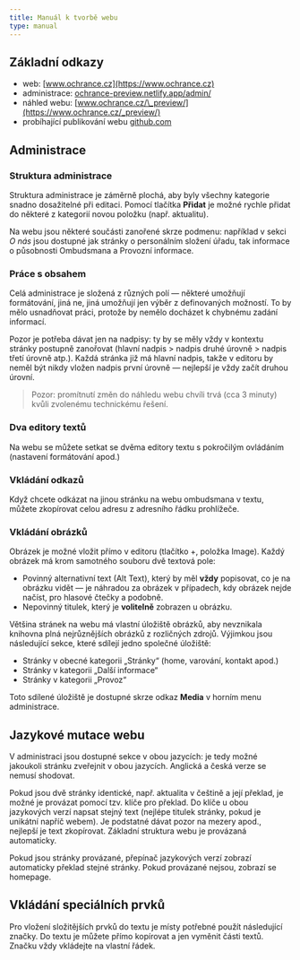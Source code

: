 ```yaml
---
title: Manuál k tvorbě webu
type: manual
---
```



## Základní odkazy

- web: [www.ochrance.cz](https://www.ochrance.cz)
- administrace: [ochrance-preview.netlify.app/admin/](https://ochrance-preview.netlify.app/admin/)
- náhled webu: [www.ochrance.cz/\_preview/](https://www.ochrance.cz/_preview/)
- probíhající publikování webu [github.com](https://github.com/ochrance-cz/web/actions)

## Administrace

### Struktura administrace

Struktura administrace je záměrně plochá, aby byly všechny kategorie snadno dosažitelné při editaci. Pomocí tlačítka **Přidat** je možné rychle přidat do některé z kategorií novou položku (např. aktualitu).

Na webu jsou některé součásti zanořené skrze podmenu: například v sekci _O nás_ jsou dostupné jak stránky o personálním složení úřadu, tak informace o působnosti Ombudsmana a Provozní informace.

### Práce s obsahem

Celá administrace je složená z různých polí — některé umožňují formátování, jiná ne, jiná umožňují jen výběr z definovaných možností. To by mělo usnadňovat práci, protože by nemělo docházet k chybnému zadání informací.

Pozor je potřeba dávat jen na nadpisy: ty by se měly vždy v kontextu stránky postupně zanořovat (hlavní nadpis > nadpis druhé úrovně > nadpis třetí úrovně atp.). Každá stránka již má hlavní nadpis, takže v editoru by neměl být nikdy vložen nadpis první úrovně — nejlepší je vždy začít druhou úrovní.

> Pozor: promítnutí změn do náhledu webu chvíli trvá (cca 3 minuty) kvůli zvolenému technickému řešení.

### Dva editory textů

Na webu se můžete setkat se dvěma editory textu s pokročilým ovládáním (nastavení formátování apod.)

### Vkládání odkazů

Když chcete odkázat na jinou stránku na webu ombudsmana v textu, můžete zkopírovat celou adresu z adresního řádku prohlížeče.

### Vkládání obrázků

Obrázek je možné vložit přímo v editoru (tlačítko +, položka Image). Každý obrázek má krom samotného souboru dvě textová pole:

- Povinný alternativní text (Alt Text), který by měl **vždy** popisovat, co je na obrázku vidět — je náhradou za obrázek v případech, kdy obrázek nejde načíst, pro hlasové čtečky a podobně.
- Nepovinný titulek, který je **volitelně** zobrazen u obrázku.

Většina stránek na webu má vlastní úložiště obrázků, aby nevznikala knihovna plná nejrůznějších obrázků z rozličných zdrojů. Výjimkou jsou následující sekce, které sdílejí jedno společné úložiště:

- Stránky v obecné kategorii „Stránky“ (home, varování, kontakt apod.)
- Stránky v kategorii „Další informace“
- Stránky v kategorii „Provoz“

Toto sdílené úložiště je dostupné skrze odkaz **Media** v horním menu administrace.

## Jazykové mutace webu

V administraci jsou dostupné sekce v obou jazycích: je tedy možné jakoukoli stránku zveřejnit v obou jazycích. Anglická a česká verze se nemusí shodovat.

Pokud jsou dvě stránky identické, např. aktualita v češtině a její překlad, je možné je provázat pomocí tzv. klíče pro překlad. Do klíče u obou jazykových verzí napsat stejný text (nejlépe titulek stránky, pokud je unikátní napříč webem). Je podstatné dávat pozor na mezery apod., nejlepší je text zkopírovat. Základní struktura webu je provázaná automaticky.

Pokud jsou stránky provázané, přepínač jazykových verzí zobrazí automaticky překlad stejné stránky. Pokud provázané nejsou, zobrazí se homepage.


## Vkládání speciálních prvků

Pro vložení složitějších prvků do textu je místy potřebné použít následující značky. Do textu je můžete přímo kopírovat a jen vyměnit části textů. Značku vždy vkládejte na vlastní řádek.





